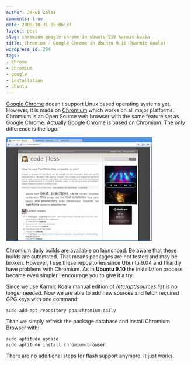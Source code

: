 ```yaml
---
author: Jakub Zalas
comments: true
date: 2009-10-31 06:06:37
layout: post
slug: chromium-google-chrome-in-ubuntu-910-karmic-koala
title: Chromium - Google Chrome in Ubuntu 9.10 (Karmic Koala)
wordpress_id: 284
tags:
- chrome
- chromium
- google
- installation
- ubuntu
---
```


[Google Chrome](http://www.google.com/chrome) doesn't support Linux based operating systems yet. However, it is made on [Chromium](http://www.chromium.org/) which works on all major platforms. Chromium is an Open Source web browser with the same feature set as Google Chrome. Actually Google Chrome is based on Chromium. The only difference is the logo.

<div class="text-center">
    <a href="/uploads/wp/2009/10/chromium.png"><img src="/uploads/wp/2009/10/chromium-400x284.png" alt="Chromium - Google Chrome on Ubuntu 9.10 (Karmic Koala)" title="Chromium - Google Chrome on Ubuntu 9.10 (Karmic Koala)" class="img-responsive" /></a>
</div>

[Chromium daily builds](https://edge.launchpad.net/~chromium-daily/+archive/ppa) are available on [launchpad](https://launchpad.net/chromium-browser). Be aware that these builds are automated. That means packages are not tested and may be broken. However, I use these repositories since Ubuntu 9.04 and I hardly have problems with Chromium. As in **Ubuntu 9.10** the installation process became even simpler I encourage you to give it a try.

Since we use Karmic Koala manual edition of _/etc/apt/sources.list_ is no longer needed. Now we are able to add new sources and fetch required GPG keys with one command:

    
    sudo add-apt-repository ppa:chromium-daily


Than we simply refresh the package database and install Chromium Browser with:

    
    
    sudo aptitude update
    sudo aptitude install chromium-browser


There are no additional steps for flash support anymore. It just works.
